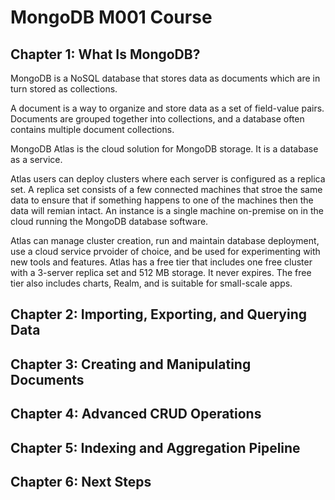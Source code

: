 # MongoDB M001 Course

## Chapter 1: What Is MongoDB?

MongoDB is a NoSQL database that stores data as documents which are in turn stored as collections.

A document is a way to organize and store data as a set of field-value pairs. Documents are grouped together into collections, and a database often contains multiple document collections.

MongoDB Atlas is the cloud solution for MongoDB storage. It is a database as a service.

Atlas users can deploy clusters where each server is configured as a replica set. A replica set consists of a few connected machines that stroe the same data to ensure that if something happens to one of the machines then the data will remian intact. An instance is a single machine on-premise on in the cloud running the MongoDB database software.

Atlas can manage cluster creation, run and maintain database deployment, use a cloud service prvoider of choice, and be used for experimenting with new tools and features. Atlas has a free tier that includes one free cluster with a 3-server replica set and 512 MB storage. It never expires. The free tier also includes charts, Realm, and is suitable for small-scale apps.

## Chapter 2: Importing, Exporting, and Querying Data

## Chapter 3: Creating and Manipulating Documents

## Chapter 4: Advanced CRUD Operations

## Chapter 5: Indexing and Aggregation Pipeline

## Chapter 6: Next Steps
